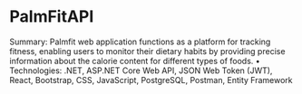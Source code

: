 # PalmFitAPI
Summary: Palmfit web application functions as a platform for tracking fitness, enabling users to
monitor their dietary habits by providing precise information about the calorie content for
different types of foods.
• Technologies: .NET, ASP.NET Core Web API, JSON Web Token (JWT), React, Bootstrap, CSS,
JavaScript, PostgreSQL, Postman, Entity Framework

